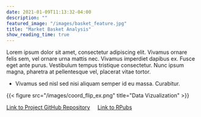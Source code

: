 ```yaml
---
date: 2021-01-09T11:13:32-04:00
description: ""
featured_image: "/images/basket_feature.jpg"
title: "Market Basket Analysis"
show_reading_time: true
---
```


Lorem ipsum dolor sit amet, consectetur adipiscing elit. Vivamus ornare felis sem, vel ornare urna mattis nec. Vivamus imperdiet dapibus ex. Fusce eget ante purus. Vestibulum tempus tristique consectetur. Nunc ipsum magna, pharetra at pellentesque vel, placerat vitae tortor.
- Vivamus sed nisl sed nisi aliquam semper id eu massa. Curabitur.

{{< figure src="/images/coord_flip_ex.png" title="Data Vizualization" >}}

[Link to Project GitHub Repository](https://github.com/kpiatti/market-basket-analysis) &nbsp; &nbsp; [Link to RPubs](https://rpubs.com/kpiatti)

